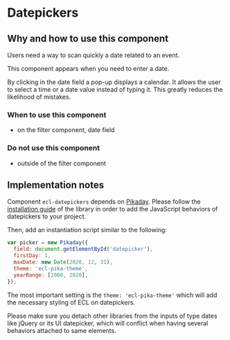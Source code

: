 # Datepickers

## Why and how to use this component

Users need a way to scan quickly a date related to an event.

This component appears when you need to enter a date.

By clicking in the date field a pop-up displays a calendar. It allows the user
to select a time or a date value instead of typing it. This greatly reduces the
likelihood of mistakes.

### When to use this component

* on the filter component, date field

### Do not use this component

* outside of the filter component

## Implementation notes

Component `ecl-datepickers` depends on [Pikaday](https://github.com/dbushell/Pikaday). Please follow the [installation guide](https://github.com/dbushell/Pikaday#installation) of the library in order to add the JavaScript behaviors of datepickers to your project.

Then, add an instantiation script similar to the following:

```javascript
var picker = new Pikaday({
  field: document.getElementById('datepicker'),
  firstDay: 1,
  maxDate: new Date(2020, 12, 31),
  theme: 'ecl-pika-theme',
  yearRange: [2000, 2020],
});
```

The most important setting is the `theme: 'ecl-pika-theme'` which will add the necessary styling of ECL on datepickers.

Please make sure you detach other libraries from the inputs of type dates like jQuery or its UI datepicker, which will conflict when having several behaviors attached to same elements.
